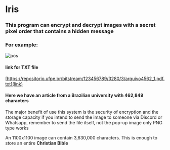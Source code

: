 # Iris

### This program can encrypt and decrypt images with a secret pixel order that contains a hidden message

### For example:
![pos](https://user-images.githubusercontent.com/49375534/102033049-33022000-3d99-11eb-9439-a8404298e726.png)
#### link for TXT file
[https://repositorio.ufpe.br/bitstream/123456789/3280/3/arquivo4562_1.pdf.txt](link)

#### Here we have an article from a Brazilian university with 462,849 characters
The major benefit of use this system is the security of encryption and the storage capacity
if you intend to send the image to someone via Discord or Whatsapp, remember to send the file itself, not the pop-up image
only PNG type works

An 1100x1100 image can contain 3,630,000 characters. This is enough to store an entire **Christian Bible**
